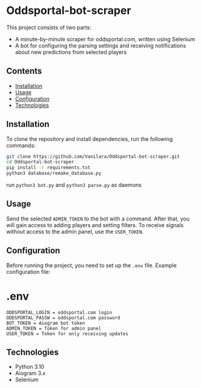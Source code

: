 # Oddsportal-bot-scraper

This project consists of two parts:
* A minute-by-minute scraper for oddsportal.com, written using Selenium
* A bot for configuring the parsing settings and receiving notifications about new predictions from selected players


## Contents

- [Installation](#installation)
- [Usage](#usage)
- [Configuration](#configuration)
- [Technologies](#technologies)

## Installation

To clone the repository and install dependencies, run the following commands:

```bash
git clone https://github.com/Vanilara/Oddsportal-bot-scraper.git
cd Oddsportal-bot-scraper
pip install -r requirements.txt
python3 database/remake_database.py
```

run `python3 bot.py` and `python3 parse.py` as daemons


## Usage
Send the selected `ADMIN_TOKEN` to the bot with a command. After that, you will gain access to adding players and setting filters. To receive signals without access to the admin panel, use the `USER_TOKEN`.

## Configuration

Before running the project, you need to set up the `.env` file. Example configuration file:

# .env
```
ODDSPORTAL_LOGIN = oddsportal.com login
ODDSPORTAL_PASSW = oddsportal.com password
BOT_TOKEN = Aiogram bot token
ADMIN_TOKEN = Token for admin panel
USER_TOKEN = Token for only receiving updates
```

## Technologies
* Python 3.10
* Aiogram 3.x
* Selenium